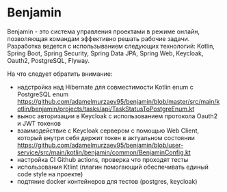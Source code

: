 # Benjamin
Benjamin - это система управления проектами в режиме онлайн, позволяющая командам эффективно решать рабочие задачи. 
Разработка ведется с использыванием следующих технологий: Kotlin, Spring Boot, Spring Security, Spring Data JPA, Spring Web, Keycloak, Oauth2, PostgreSQL, Flyway. 

На что следует обратить внимание: 
- надстройка над Hibernate для совместимости Kotlin enum c PostgreSQL enum https://github.com/adamelmurzaev95/benjamin/blob/master/src/main/kotlin/benjamin/projects/tasks/api/TaskStatusToPostgreEnum.kt
- вынос авторизации в Keycloak с использованием протокола Oauth2 и JWT токенов
- взаимодействие с Keycloak сервером с помощью Web Client, который внутри себя держит токен в актуальном состоянии https://github.com/adamelmurzaev95/benjamin/blob/user-service/src/main/kotlin/benjamin/common/BenjaminConfig.kt
- настройка CI Github actions, проверка что проходят тесты
- использования Ktlint (плагин помогающий обеспечивать единый code style на проекте)
- подтяние docker контейнеров для тестов (postgres, keycloak)
